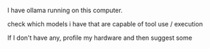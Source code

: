 I have ollama running on this computer.

check which models i have that are capable of tool use / execution

If I don't have any, profile my hardware and then suggest some